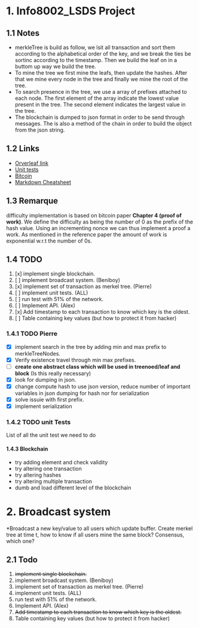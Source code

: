 # 1. Info8002_LSDS Project

## 1.1 Notes

- merkleTree is build as follow, we lsit all transaction and sort them according to
the alphabetical order of the key, and we break the ties be sortinc according to the
timestamp. Then we build the leaf on in a buttom up way we build the tree.
- To mine the tree we first mine the leafs, then update the hashes.
After that we mine every node in the tree and finally we mine the root of the tree.
- To search presence in the tree, we use a array of prefixes attached to each node.
The first element of the array indicate the lowest value present in the tree.
The second element indicates the largest value in the tree.
- The blockchain is dumped to json format in order to be send through messages.
The is also a method of the chain in order to build the object from the json string.

## 1.2 Links

- [Orverleaf link](https://www.overleaf.com/5154783312jffsnfwyqfqp)
- [Unit tests](https://docs.python.org/3.5/library/unittest.html)
- [Bitcoin](https://bitcoin.org/bitcoin.pdf)
- [Markdown Cheatsheet](https://github.com/adam-p/markdown-here/wiki/Markdown-Cheatsheet)

## 1.3 Remarque

difficulty implementation is based on bitcoin paper __Chapter 4 (proof of work)__.
We define the difficulty as being the number of 0 as the prefix of the hash value.
Using an incrementing nonce we can thus implement a proof a work. As mentioned in
the reference paper the amount of work is exponential w.r.t the number of 0s.
## 1.4 TODO

1. [x] implement single blockchain.
2. [ ] implement broadcast system. (Beniboy)
3. [x] implement set of transaction as merkel tree. (Pierre)
4. [ ] implement unit tests. (ALL)
5. [ ] run test with 51% of the network.
6. [ ] Implement API. (Alex)
7. [x] Add timestamp to each transaction to know which key is the oldest.
8. [ ] Table containing key values (but how to protect it from hacker)


### 1.4.1 TODO Pierre

- [x] implement search in the tree by adding min and max prefix to merkleTreeNodes.
- [x] Verify existence travel through min max prefixes.
- [ ] __create one abstract class which will be used in treenoed/leaf and block__ (Is this really necessary)
- [x] look for dumping in json.
- [x] change compute hash to use json version, reduce number of important variables in json dumping for hash nor for serialization
- [x] solve issuie with first prefix.
- [x] implement serialization

### 1.4.2 TODO unit Tests
List of all the unit test we need to do
#### 1.4.3 Blockchain

- try adding element and check validity
- try altering one transaction
- try altering hashes
- try altering multiple transaction
- dumb and load different level of the blockchain

# 2. Broadcast system

  *Broadcast a new key/value to all users which update buffer. Create merkel tree at time t,
   how to know if all users mine the same block? Consensus, which one?

## 2.1 Todo

1. ~~implement single blockchain.~~
2. implement broadcast system. (Beniboy)
3. implement set of transaction as merkel tree. (Pierre)
4. implement unit tests. (ALL)
5. run test with 51% of the network.
6. Implement API. (Alex)
7. ~~Add timestamp to each transaction to know which key is the oldest.~~
8. Table containing key values (but how to protect it from hacker)
